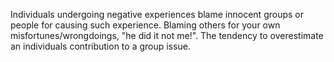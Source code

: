 Individuals undergoing negative experiences blame innocent groups or people for causing such experience. Blaming others for your own misfortunes/wrongdoings, "he did it not me!". The tendency to overestimate an individuals contribution to a group issue. 